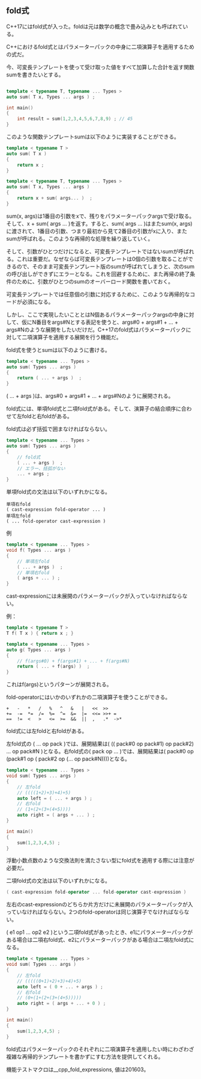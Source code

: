 ## fold式

C++17にはfold式が入った。foldは元は数学の概念で畳み込みとも呼ばれている。

C++におけるfold式とはパラメーターパックの中身に二項演算子を適用するための式だ。

今、可変長テンプレートを使って受け取った値をすべて加算した合計を返す関数sumを書きたいとする。

~~~cpp

template < typename T, typename ... Types >
auto sum( T x, Types ... args ) ;

int main()
{
    int result = sum(1,2,3,4,5,6,7,8,9) ; // 45
}
~~~

このような関数テンプレートsumは以下のように実装することができる。

~~~cpp
template < typename T >
auto sum( T x )
{
    return x ;
}

template < typename T, typename ... Types >
auto sum( T x, Types ... args )
{
    return x + sum( args... )  ;
}
~~~

sum(x, args)は1番目の引数をxで、残りをパラメーターパックargsで受け取る。そして、x + sum( args ... )を返す。すると、sum( args ... )はまたsum(x, args)に渡されて、1番目の引数、つまり最初から見て2番目の引数がxに入り、またsumが呼ばれる。このような再帰的な処理を繰り返していく。

そして、引数がひとつだけになると、可変長テンプレートではないsumが呼ばれる。これは重要だ。なぜならば可変長テンプレートは0個の引数を取ることができるので、そのまま可変長テンプレート版のsumが呼ばれてしまうと、次のsumの呼び出しができずにエラーとなる。これを回避するために、また再帰の終了条件のために、引数がひとつのsumのオーバーロード関数を書いておく。

可変長テンプレートでは任意個の引数に対応するために、このような再帰的なコードが必須になる。

しかし、ここで実現したいこととはN個あるパラメーターパックargsの中身に対して、仮にN番目をargs#Nとする表記を使うと、args#0 + args#1 + ... + args#Nのような展開をしたいだけだ。C++17のfold式はパラメーターパックに対して二項演算子を適用する展開を行う機能だ。

fold式を使うとsumは以下のように書ける。

~~~cpp
template < typename ... Types >
auto sum( Types ... args )
{
    return ( ... + args )  ;
}
~~~

( ... + args )は、args#0 + args#1 + ... + args#Nのように展開される。

fold式には、単項fold式と二項fold式がある。そして、演算子の結合順序に合わせて左foldと右foldがある。

fold式は必ず括弧で囲まなければならない。

~~~cpp
template < typename ... Types >
auto sum( Types ... args )
{
    // fold式
    ( ... + args )  ;
    // エラー、括弧がない
    ... + args ;
}
~~~

単項fold式の文法は以下のいずれかになる。


~~~
単項右fold
( cast-expression fold-operator ... )
単項左fold
( ... fold-operator cast-expression )
~~~

例

~~~cpp
template < typename ... Types >
void f( Types ... args )
{
    // 単項左fold
    ( ... + args )  ;
    // 単項右fold
    ( args + ... ) ;
}
~~~

cast-expressionには未展開のパラメーターパックが入っていなければならない。

例：

~~~c++
template < typename T >
T f( T x ) { return x ; }

template < typename ... Types >
auto g( Types ... args )
{
    // f(args#0) + f(args#1) + ... + f(args#N)
    return ( ... + f(args) )  ;
}
~~~

これはf(args)というパターンが展開される。

fold-operatorにはいかのいずれかの二項演算子を使うことができる。


~~~
+   -   *   /   %   ^   &   |   <<  >>
+=  -=  *=  /=  %=  ^=  &=  |=  <<= >>+ =
==  !=  <   >   <=  >=  &&  ||  ,   .*  ->*
~~~

fold式には左foldと右foldがある。

左fold式の ( ... op pack )では、展開結果は( (( pack#0 op pack#1) op pack#2) ... op pack#N )となる。右fold式の( pack op ... )では、展開結果は( pack#0 op (pack#1 op ( pack#2 op (... op pack#N))))となる。

~~~cpp
template < typename ... Types >
void sum( Types ... args )
{
    // 左fold
    // ((((1+2)+3)+4)+5)
    auto left = ( ... + args ) ;
    // 右fold
    // (1+(2+(3+(4+5))))
    auto right = ( args + ... ) ;
}

int main()
{
    sum(1,2,3,4,5) ;
}
~~~

浮動小数点数のような交換法則を満たさない型にfold式を適用する際には注意が必要だ。


二項fold式の文法は以下のいずれかになる。

~~~c++
( cast-expression fold-operator ... fold-operator cast-expression )
~~~

左右のcast-expressionのどちらか片方だけに未展開のパラメーターパックが入っていなければならない。2つのfold-operatorは同じ演算子でなければならない。


( e1 op1 ... op2 e2 )という二項fold式があったとき、e1にパラメーターパックがある場合は二項右fold式、e2にパラメーターパックがある場合は二項左fold式になる。


~~~cpp
template < typename ... Types >
void sum( Types ... args )
{
    // 左fold
    // (((((0+1)+2)+3)+4)+5)
    auto left = ( 0 + ... + args ) ;
    // 右fold
    // (0+(1+(2+(3+(4+5)))))
    auto right = ( args + ... + 0 ) ;
}

int main()
{
    sum(1,2,3,4,5) ;
}
~~~

fold式はパラメーターパックのそれぞれに二項演算子を適用したい時にわざわざ複雑な再帰的テンプレートを書かずにすむ方法を提供してくれる。

機能テストマクロは__cpp_fold_expressions, 値は201603。
